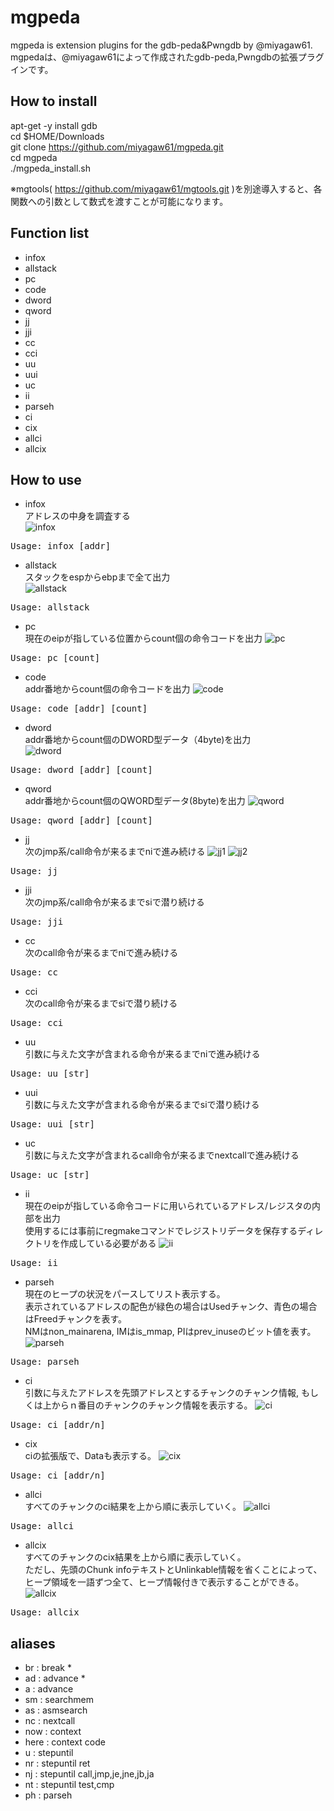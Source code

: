 mgpeda
===========

mgpeda is extension plugins for the gdb-peda&Pwngdb by @miyagaw61.  
mgpedaは、@miyagaw61によって作成されたgdb-peda,Pwngdbの拡張プラグインです。

How to install
--------------

apt-get -y install gdb  
cd $HOME/Downloads  
git clone https://github.com/miyagaw61/mgpeda.git  
cd mgpeda  
./mgpeda_install.sh  

※mgtools( https://github.com/miyagaw61/mgtools.git )を別途導入すると、各関数への引数として数式を渡すことが可能になります。  

Function list
-------------

* infox  
* allstack  
* pc  
* code  
* dword  
* qword  
* jj  
* jji  
* cc  
* cci  
* uu  
* uui  
* uc  
* ii  
* parseh  
* ci  
* cix  
* allci  
* allcix  

How to use
----------

* infox  
アドレスの中身を調査する  
![infox](http://i.imgur.com/6uTRYLj.png)
<pre>
Usage: infox [addr]
</pre>

* allstack  
スタックをespからebpまで全て出力  
![allstack](http://i.imgur.com/rMhRO9c.png)
<pre>
Usage: allstack
</pre>

* pc  
現在のeipが指している位置からcount個の命令コードを出力
![pc](http://i.imgur.com/12HCezL.png)
<pre>
Usage: pc [count]
</pre>

* code  
addr番地からcount個の命令コードを出力
![code](http://i.imgur.com/h4GPE1O.png)
<pre>
Usage: code [addr] [count]
</pre>

* dword  
addr番地からcount個のDWORD型データ（4byte)を出力  
![dword](http://i.imgur.com/KRAniQl.png)
<pre>
Usage: dword [addr] [count]
</pre>

* qword  
addr番地からcount個のQWORD型データ(8byte)を出力
![qword](http://i.imgur.com/7m4bb6s.png)
<pre>
Usage: qword [addr] [count]
</pre>

* jj  
次のjmp系/call命令が来るまでniで進み続ける
![jj1](http://i.imgur.com/k51hUKf.png)
![jj2](http://i.imgur.com/wKimY6o.png)
<pre>
Usage: jj
</pre>

* jji  
次のjmp系/call命令が来るまでsiで潜り続ける
<pre>
Usage: jji
</pre>

* cc  
次のcall命令が来るまでniで進み続ける
<pre>
Usage: cc
</pre>

* cci  
次のcall命令が来るまでsiで潜り続ける
<pre>
Usage: cci
</pre>

* uu  
引数に与えた文字が含まれる命令が来るまでniで進み続ける
<pre>
Usage: uu [str]
</pre>

* uui  
引数に与えた文字が含まれる命令が来るまでsiで潜り続ける
<pre>
Usage: uui [str]
</pre>

* uc  
引数に与えた文字が含まれるcall命令が来るまでnextcallで進み続ける
<pre>
Usage: uc [str]
</pre>

* ii  
現在のeipが指している命令コードに用いられているアドレス/レジスタの内部を出力  
使用するには事前にregmakeコマンドでレジストリデータを保存するディレクトリを作成している必要がある
![ii](http://i.imgur.com/PJuQdM1.png)
<pre>
Usage: ii
</pre>

* parseh  
現在のヒープの状況をパースしてリスト表示する。  
表示されているアドレスの配色が緑色の場合はUsedチャンク、青色の場合はFreedチャンクを表す。  
NMはnon_mainarena, IMはis_mmap, PIはprev_inuseのビット値を表す。
![parseh](http://i.imgur.com/ryqUG6x.png)
<pre>
Usage: parseh
</pre>

* ci  
引数に与えたアドレスを先頭アドレスとするチャンクのチャンク情報, もしくは上からｎ番目のチャンクのチャンク情報を表示する。
![ci](http://i.imgur.com/Wfj7WAq.png)
<pre>
Usage: ci [addr/n]
</pre>

* cix  
ciの拡張版で、Dataも表示する。
![cix](http://i.imgur.com/pO4443S.png)
<pre>
Usage: ci [addr/n]
</pre>

* allci  
すべてのチャンクのci結果を上から順に表示していく。
![allci](http://i.imgur.com/XVVRbGA.png)
<pre>
Usage: allci
</pre>

* allcix  
すべてのチャンクのcix結果を上から順に表示していく。  
ただし、先頭のChunk infoテキストとUnlinkable情報を省くことによって、  
ヒープ領域を一語ずつ全て、ヒープ情報付きで表示することができる。  
![allcix](http://i.imgur.com/V0qAzrO.png)
<pre>
Usage: allcix
</pre>

aliases
-------

* br : break *  
* ad : advance *  
* a : advance  
* sm : searchmem  
* as : asmsearch  
* nc : nextcall  
* now : context
* here : context code
* u : stepuntil 
* nr : stepuntil ret  
* nj : stepuntil call,jmp,je,jne,jb,ja  
* nt : stepuntil test,cmp  
* ph : parseh

